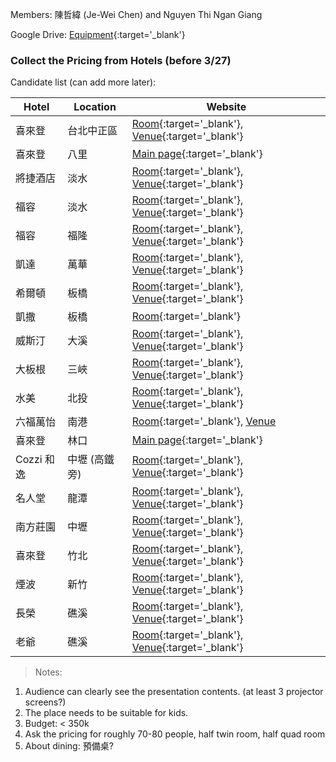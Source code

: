 
Members: 陳哲緯 (Je-Wei Chen) and Nguyen Thi Ngan Giang

Google Drive: [Equipment](https://drive.google.com/drive/folders/1PtLs-_tNRNZZjyVaGNv5ONrGH0ZKdNo0){:target='_blank'}


### Collect the Pricing from Hotels (before 3/27)

Candidate list (can add more later):

| Hotel | Location | Website |
| --- | --- | --- |
| 喜來登 | 台北中正區 | [Room](https://www.sheratongrandtaipei.com/websev?lang=zh-tw){:target='_blank'}, [Venue](https://www.sheratongrandtaipei.com/websev?lang=zh-tw&ref=pages&cat=50&id=36){:target='_blank'}|
| 喜來登 | 八里 | [Main page](https://www.fptpe.com/){:target='_blank'} |
| 將捷酒店 | 淡水 | [Room](https://www.goldentulip-fabhotel.com.tw/room/){:target='_blank'}, [Venue](https://www.goldentulip-fabhotel.com.tw/meeting/){:target='_blank'}|
| 福容 | 淡水 | [Room](https://www.fullon-hotels.com.tw/fw/tw/room/){:target='_blank'}, [Venue](https://www.fullon-hotels.com.tw/fw/tw/meeting/){:target='_blank'} |
| 福容 | 福隆 | [Room](https://www.fullon-hotels.com.tw/fl/tw/room/){:target='_blank'}, [Venue](https://www.fullon-hotels.com.tw/fl/tw/meeting/){:target='_blank'} | 
| 凱達 | 萬華 | [Room](https://www.caesarmetro.com/room/){:target='_blank'}, [Venue](https://www.caesarmetro.com/conference/){:target='_blank'} |
| 希爾頓 | 板橋 | [Room](https://www.hilton.com.cn/zh-hk/hotel/taibei/hilton-taipei-sinban-tsatchi/rooms.html){:target='_blank'}, [Venue](https://www.hilton.com.cn/zh-hk/hotel/taibei/hilton-taipei-sinban-tsatchi/event.html){:target='_blank'} |
| 凱撒 | 板橋 | [Room](https://banqiao.caesarpark.com.tw/room/){:target='_blank'}|
| 威斯汀 | 大溪 | [Room](https://www.lifutashee.com.tw/room-type/){:target='_blank'}, [Venue](https://www.lifutashee.com.tw/banquet-meeting-event/){:target='_blank'} |
| 大板根 | 三峽 | [Room](https://www.thegreatroots.com/room-introduction/){:target='_blank'}, [Venue](https://www.thegreatroots.com/conference-banquet/){:target='_blank'} |
| 水美 | 北投 | [Room](https://www.sweetme.com.tw/){:target='_blank'}, [Venue](https://www.sweetme.com.tw/%E8%8F%81%E8%8B%B1%E6%9C%83%E8%AD%B0%E5%B0%88%E6%A1%88__trashed/%E6%9C%83%E8%AD%B0%E5%B0%88%E6%A1%88/){:target='_blank'} |
| 六福萬怡 | 南港 | [Room](https://www.courtyardtaipei.com.tw/zh-TW/?Psn=10694){:target='_blank'}, [Venue](https://www.courtyardtaipei.com.tw/zh-TW/?Psn=10713) |
| 喜來登 | 林口 | [Main page](https://www.myclubmarriott.com/hotel/hoteldetail/co/four-points-by-sheraton-linkou){:target='_blank'} |
| Cozzi 和逸 | 中壢 (高鐵旁)  | [Room](https://hotelcozzi.com/%e6%a1%83%e5%9c%92%e9%a4%a8/%e6%88%bf%e5%9e%8b%e5%b0%8e%e8%a6%bd/){:target='_blank'}, [Venue](https://hotelcozzi.com/%e6%a1%83%e5%9c%92%e9%a4%a8/%e5%ae%b4%e6%9c%83%e5%8f%8a%e6%9c%83%e8%ad%b0/){:target='_blank'} |
| 名人堂 | 龍潭 | [Room](https://hotel.fhgh.com.tw/room/){:target='_blank'}, [Venue](https://hotel.fhgh.com.tw/wedding/17/){:target='_blank'} |
| 南方莊園 | 中壢 | [Room](http://www.southgarden.com.tw/zh_TW/rooms){:target='_blank'}, [Venue](http://www.southgarden.com.tw/zh_TW/conference){:target='_blank'} |
| 喜來登 | 竹北 | [Room](https://www.sheraton-hsinchu.com/zh-tw/websev?cat=room&id=15){:target='_blank'}, [Venue](https://www.sheraton-hsinchu.com/zh-tw/websev?cat=page&id=22){:target='_blank'} |
| 煙波 | 新竹 | [Room](https://hsinchu.lakeshore.com.tw/rooms/){:target='_blank'}, [Venue](https://hsinchu.lakeshore.com.tw/wedding-meeting/field-equipment/meeting/){:target='_blank'} |
| 長榮 | 礁溪 | [Room](https://jiaosi.evergreen-hotels.com/accommodation.jsp){:target='_blank'}, [Venue](https://jiaosi.evergreen-hotels.com/venues.jsp){:target='_blank'} |
| 老爺 | 礁溪 | [Room](https://www.hotelroyal.com.tw/zh-tw/chiaohsi/rooms){:target='_blank'}, [Venue](https://www.hotelroyal.com.tw/zh-tw/chiaohsi/Meeting/Venue){:target='_blank'} |

> Notes:  
1. Audience can clearly see the presentation contents. (at least 3 projector screens?)  
2. The place needs to be suitable for kids.  
3. Budget: < 350k  
4. Ask the pricing for roughly 70-80 people, half twin room, half quad room  
5. About dining: 預備桌?
<!-- * Deciding the venue
* Reserving shuttle buses
* Buying travel insurance? -->

